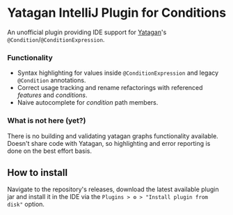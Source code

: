 # Yatagan IntelliJ Plugin for Conditions

<!-- PLUGIN DESCRIPTION -->
An unofficial plugin providing IDE support for [Yatagan](https://github.com/yandex/yatagan)'s `@Condition`/`@ConditionExpression`.

### Functionality
- Syntax highlighting for values inside `@ConditionExpression` and legacy `@Condition` annotations.
- Correct usage tracking and rename refactorings with referenced _features_ and _conditions_.
- Naive autocomplete for _condition_ path members.

### What is not here (yet?)
There is no building and validating yatagan graphs functionality
available.
Doesn't share code with Yatagan, so highlighting and error reporting is done on the best effort basis.
<!-- END PLUGIN DESCRIPTION -->

## How to install

Navigate to the repository's releases, download the latest available plugin jar and
install it in the IDE via the `Plugins > ⚙ > "Install plugin from disk"` option.